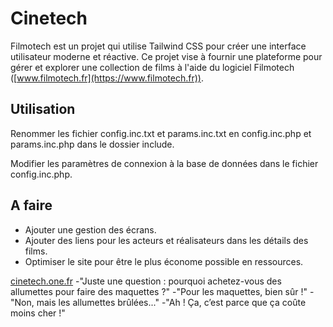 # Cinetech

Filmotech est un projet qui utilise Tailwind CSS pour créer une interface utilisateur moderne et réactive. Ce projet vise à fournir une plateforme pour gérer et explorer une collection de films à l'aide du logiciel Filmotech ([www.filmotech.fr](https://www.filmotech.fr)).

## Utilisation

Renommer les fichier config.inc.txt et params.inc.txt en config.inc.php et params.inc.php dans le dossier include.

Modifier les paramètres de connexion à la base de données dans le fichier config.inc.php.

## A faire
- Ajouter une gestion des écrans.
- Ajouter des liens pour les acteurs et réalisateurs dans les détails des films.
- Optimiser le site pour être le plus économe possible en ressources.

[cinetech.one.fr](https://cinetech.one)
-"Juste une question : pourquoi achetez-vous des allumettes pour faire des maquettes ?"
-"Pour les maquettes, bien sûr !"
-"Non, mais les allumettes brûlées..."
-"Ah ! Ça, c’est parce que ça coûte moins cher !"